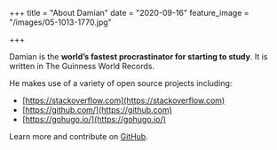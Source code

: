 +++
title = "About Damian"
date = "2020-09-16"
feature_image = "/images/05-1013-1770.jpg"

+++

Damian is the **world’s fastest procrastinator for starting to study**. It is written in The Guinness World Records.

He makes use of a variety of open source projects including:

* [https://stackoverflow.com](https://stackoverflow.com)
* [https://github.com/](https://github.com)
* [https://gohugo.io/](https://gohugo.io/)

Learn more and contribute on [GitHub](https://github.com/lastquincy83).
